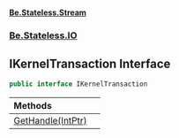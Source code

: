 #### [Be.Stateless.Stream](README.md 'README')
### [Be.Stateless.IO](Be.Stateless.IO.md 'Be.Stateless.IO')

## IKernelTransaction Interface

```csharp
public interface IKernelTransaction
```

| Methods | |
| :--- | :--- |
| [GetHandle(IntPtr)](IKernelTransaction.GetHandle(IntPtr).md 'Be.Stateless.IO.IKernelTransaction.GetHandle(System.IntPtr)') | |
